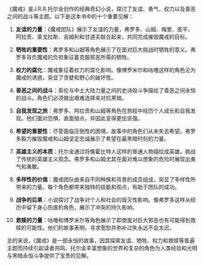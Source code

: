 《魔戒》是J.R.R.托尔金创作的经典奇幻小说，探讨了友谊、勇气、权力以及善恶之间的战斗等主题。以下是这本书中的十个重要见解：

1. **友谊的力量**：《魔戒团队》展示了友谊的力量，弗罗多、山姆、梅里、皮平、阿拉贡、莱戈拉斯、吉姆利和甘道夫联合起来，共同完成摧毁魔戒的目标。

2. **牺牲的重要性**：弗罗多和山姆等角色展示了在面对巨大挑战时牺牲的意义。弗罗多背负魔戒的负担象征着克服邪恶所需的牺牲。

3. **权力的腐化**：魔戒象征着权力的腐化影响。像博罗米尔和咕噜这样的角色沦为魔戒的诱惑，突显了贪婪和野心的破坏性。

4. **善恶之间的战斗**：索伦与中土大陆力量之间的史诗般斗争描绘了善恶之间永恒的战斗。角色们必须做出艰难选择来对抗黑暗。

5. **自我发现之旅**：弗罗多、阿拉贡和山姆等角色在旅程中经历个人成长和自我发现。他们面对恐惧，直面弱点，并因此变得更加坚强。

6. **希望的重要性**：尽管面临压倒性的困境，故事中的角色们从未失去希望。弗罗多毅力摧毁魔戒和山姆坚定忠诚展示了希望在最黑暗时刻的力量。

7. **英雄主义的本质**：托尔金通过将像霍比特人这样的普通人物描绘成英雄，挑战了传统的英雄主义观念。弗罗多和山姆尤其在面对难以想象的危险时展现出勇气和勇敢。

8. **多样性的价值**：魔戒团队由来自不同种族和背景的成员组成，突显了多样性所带来的力量。每个角色都带来独特的技能和观点，有助于团队的成功。

9. **战争的后果**：小说探讨了战争对个人和社会的毁灭性影响。像弗罗多这样从经历中留下身心伤痕的角色，展示了冲突的持久影响。

10. **救赎的力量**：咕噜和博罗米尔等角色展示了即使面对巨大邪恶也有可能得到救赎的可能性。他们的故事表明，寻求宽恕并弥补过失永远不会太迟。

总的来说，《魔戒》是一部永恒的故事，因其探索友谊、牺牲、权力和救赎等普遍主题而持续引起读者共鸣。托尔金丰富想象的世界和复杂的角色为人类经验和光明与黑暗永恒斗争提供了宝贵的见解。